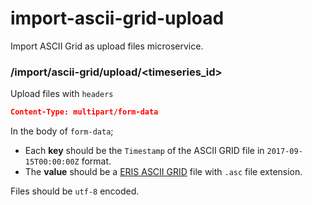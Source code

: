 # import-ascii-grid-upload
Import ASCII Grid as upload files microservice.

### /import/ascii-grid/upload/<timeseries_id>

Upload files with `headers`
```json
Content-Type: multipart/form-data
```

In the body of `form-data`;
- Each **key** should be the `Timestamp` of the ASCII GRID file in `2017-09-15T00:00:00Z` format.
- The **value** should be a  [ERIS ASCII GRID](https://en.wikipedia.org/wiki/Esri_grid) file with `.asc` file extension.

Files should be `utf-8` encoded.